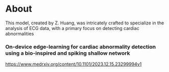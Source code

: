 # About
This model, created by Z. Huang, was intricately crafted to specialize in the analysis of ECG data, with a primary focus on detecting cardiac abnormalities

### On-device edge-learning for cardiac abnormality detection using a bio-inspired and spiking shallow network
https://www.medrxiv.org/content/10.1101/2023.12.15.23299994v1
